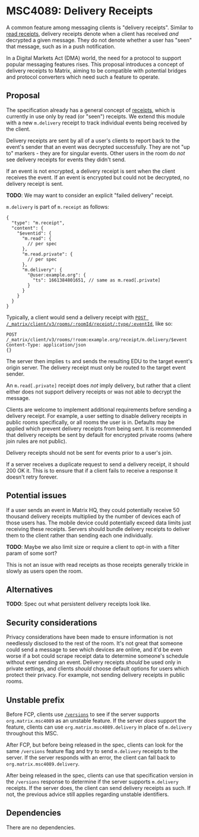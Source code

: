 # MSC4089: Delivery Receipts

A common feature among messaging clients is "delivery receipts". Similar to [read receipts](https://spec.matrix.org/v1.9/client-server-api/#receipts),
delivery receipts denote when a client has received *and* decrypted a given message. They do not
denote whether a user has "seen" that message, such as in a push notification.

In a Digital Markets Act (DMA) world, the need for a protocol to support popular messaging features
rises. This proposal introduces a concept of delivery receipts to Matrix, aiming to be compatible
with potential bridges and protocol converters which need such a feature to operate.

## Proposal

The specification already has a general concept of [receipts](https://spec.matrix.org/v1.9/client-server-api/#receipts),
which is currently in use only by read (or "seen") receipts. We extend this module with a new `m.delivery`
receipt to track individual events being received by the client.

Delivery receipts are sent by all of a user's clients to report back to the event's sender that an
event was decrypted successfully. They are not "up to" markers - they are for singular events. Other
users in the room do *not* see delivery receipts for events they didn't send.

If an event is not encrypted, a delivery receipt is sent when the client receives the event. If an
event is encrypted but could not be decrypted, no delivery receipt is sent.

**TODO**: We may want to consider an explicit "failed delivery" receipt.

`m.delivery` is part of `m.receipt` as follows:

```jsonc
{
  "type": "m.receipt",
  "content": {
    "$eventid": {
      "m.read": {
        // per spec
      },
      "m.read.private": {
        // per spec
      },
      "m.delivery": {
        "@user:example.org": {
          "ts": 1661384801651, // same as m.read[.private]
        }
      }
    }
  }
}
```

Typically, a client would send a delivery receipt with
[`POST /_matrix/client/v3/rooms/:roomId/receipt/:type/:eventId`](https://spec.matrix.org/v1.9/client-server-api/#post_matrixclientv3roomsroomidreceiptreceipttypeeventid), like so:

```text
POST /_matrix/client/v3/rooms/!room:example.org/receipt/m.delivery/$event
Content-Type: application/json
{}
```

The server then implies `ts` and sends the resulting EDU to the target event's origin server. The
delivery receipt must only be routed to the target event sender.

An `m.read[.private]` receipt does *not* imply delivery, but rather that a client either does not
support delivery receipts or was not able to decrypt the message.

Clients are welcome to implement additional requirements before sending a delivery receipt. For example,
a user setting to disable delivery receipts in public rooms specifically, or all rooms the user is in.
Defaults may be applied which prevent delivery receipts from being sent. It is recommended that delivery
receipts be sent by default for encrypted private rooms (where join rules are not public).

Delivery receipts should not be sent for events prior to a user's join.

If a server receives a duplicate request to send a delivery receipt, it should 200 OK it. This is to
ensure that if a client fails to receive a response it doesn't retry forever.

## Potential issues

If a user sends an event in Matrix HQ, they could potentially receive 50 thousand delivery receipts
multiplied by the number of devices each of those users has. The mobile device could potentially exceed
data limits just receiving these receipts. Servers should bundle delivery receipts to deliver them to
the client rather than sending each one individually.

**TODO**: Maybe we also limit size or require a client to opt-in with a filter param of some sort?

This is not an issue with read receipts as those receipts generally trickle in slowly as users open
the room.

## Alternatives

**TODO**: Spec out what persistent delivery receipts look like.

## Security considerations

Privacy considerations have been made to ensure information is not needlessly disclosed to the rest
of the room. It's not great that someone could send a message to see which devices are online, and it'd
be even worse if a bot could scrape receipt data to determine someone's schedule without ever sending
an event. Delivery receipts *should* be used only in private settings, and clients *should* choose
default options for users which protect their privacy. For example, not sending delivery receipts in
public rooms.

## Unstable prefix

Before FCP, clients use [`/versions`](https://spec.matrix.org/v1.9/client-server-api/#get_matrixclientversions)
to see if the server supports `org.matrix.msc4089` as an unstable feature. If the server *does* support
the feature, clients can use `org.matrix.msc4089.delivery` in place of `m.delivery` throughout this MSC.

After FCP, but before being released in the spec, clients can look for the same `/versions` feature
flag and try to send `m.delivery` receipts to the server. If the server responds with an error, the
client can fall back to `org.matrix.msc4089.delivery`.

After being released in the spec, clients can use that specification version in the `/versions` response
to determine if the server supports `m.delivery` receipts. If the server does, the client can send
delivery receipts as such. If not, the previous advice still applies regarding unstable identifiers.

## Dependencies

There are no dependencies.
